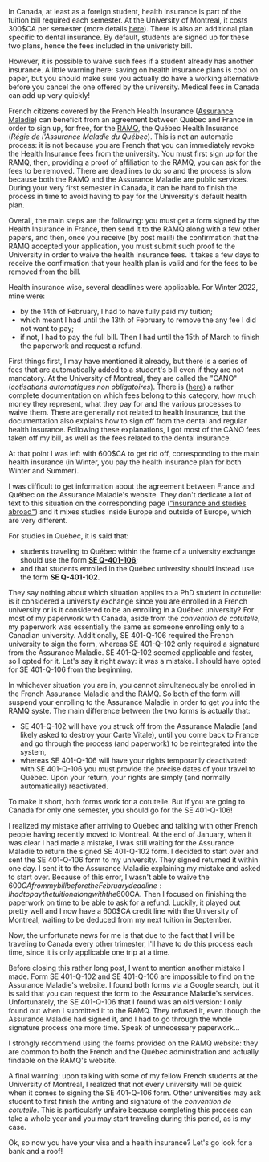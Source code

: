 <!--
.. title: 006 - Health Insurance from France to Canada
.. slug: 006
.. date: 2022-07-28 11:52:15 UTC-04:00
.. tags: health insurance, tuition
.. category: paperworking
.. link: 
.. description: 
.. type: text
-->

In Canada, at least as a foreign student, health insurance is part of the tuition bill required each semester. At the University of Montreal, it costs 300$CA per semester (more details [here](http://www.bei.umontreal.ca/bei/ass_couverture.htm)). There is also an additional plan specific to dental insurance. By default, students are signed up for these two plans, hence the fees included in the univeristy bill. 

However, it is possible to waive such fees if a student already has another insurance. A little warning here: saving on health insurance plans is cool on paper, but you should make sure you actually do have a working alternative before you cancel the one offered by the university. Medical fees in Canada can add up very quickly!

French citizens covered by the French Health Insurance ([Assurance Maladie](https://www.ameli.fr/paris/assure)) can beneficit from an agreement between Québec and France in order to sign up, for free, for the [RAMQ](https://www.ramq.gouv.qc.ca/fr), the Québec Health Insurance (*Régie de l'Assurance Maladie du Québec*). This is not an automatic process: it is not because you are French that you can immediately revoke the Health Insurance fees from the university. You must first sign up for the RAMQ, then, providing a proof of affiliation to the RAMQ, you can ask for the fees to be removed. There are deadlines to do so and the process is slow because both the RAMQ and the Assurance Maladie are public services. During your very first semester in Canada, it can be hard to finish the process in time to avoid having to pay for the University's default health plan.

Overall, the main steps are the following: you must get a form signed by the Health Insurance in France, then send it to the RAMQ along with a few other papers, and then, once you receive (by post mail!) the confirmation that the RAMQ accepted your application, you must submit such proof to the University in order to waive the health insurance fees. It takes a few days to receive the confirmation that your health plan is valid and for the fees to be removed from the bill.  

Health insurance wise, several deadlines were applicable. For Winter 2022, mine were:

- by the 14th of February, I had to have fully paid my tuition;
- which meant I had until the 13th of February to remove the any fee I did not want to pay;
- if not, I had to pay the full bill. Then I had until the 15th of March to finish the paperwork and request a refund.

First things first, I may have mentioned it already, but there is a series of fees that are automatically added to a student's bill even if they are not mandatory. At the University of Montreal, they are called the "CANO" (*cotisations automatiques non obligatoires*). There is ([here](https://ombudsman.umontreal.ca/foire-aux-questions/faq/news/detail/News/comment-me-desister-des-assurances-ou-dautres-frais-non-obligatoires/)) a rather complete documentation on which fees belong to this category, how much money they represent, what they pay for and the various processes to waive them. There are generally not related to health insurance, but the documentation also explains how to sign off from the dental and regular health insurance. Following these explanations, I got most of the CANO fees taken off my bill, as well as the fees related to the dental insurance.  

At that point I was left with 600$CA to get rid off, corresponding to the main health insurance (in Winter, you pay the health insurance plan for both Winter and Summer).  

I was difficult to get information about the agreement between France and Québec on the Assurance Maladie's website. They don't dedicate a lot of text to this situation on the corresponding page (["insurance and studies abroad"](https://www.ameli.fr/paris/assure/droits-demarches/europe-international/protection-sociale-etranger/etudes-etranger)) and it mixes studies inside Europe and outside of Europe, which are very different.  

For studies in Québec, it is said that:

- students traveling to Québec within the frame of a university exchange should use the form [**SE Q-401-106**](https://www.ramq.gouv.qc.ca/fr/media/2516);
- and that students enrolled in the Québec university should instead use the form **SE Q-401-102**.

They say nothing about which situation applies to a PhD student in cotutelle: is it considered a university exchange since you are enrolled in a French university or is it considered to be an enrolling in a Québec university? For most of my paperwork with Canada, aside from the *convention de cotutelle*, my paperwork was essentially the same as someone enrolling only to a Canadian university. Additionally, SE 401-Q-106 required the French university to sign the form, whereas SE 401-Q-102 only required a signature from the Assurance Maladie. SE 401-Q-102 seemed applicable and faster, so I opted for it. Let's say it right away: it was a mistake. I should have opted for SE 401-Q-106 from the beginning.  

In whichever situation you are in, you cannot simultaneously be enrolled in the French Assurance Maladie and the RAMQ. So both of the form will suspend your enrolling to the Assurance Maladie in order to get you into the RAMQ syste. The main difference between the two forms is actually that:

- SE 401-Q-102 will have you struck off from the Assurance Maladie (and likely asked to destroy your Carte Vitale), until you come back to France and go through the process (and paperwork) to be reintegrated into the system,
- whereas SE 401-Q-106 will have your rights temporarily deactivated: with SE 401-Q-106 you must provide the precise dates of your travel to Québec. Upon your return, your rights are simply (and normally automatically) reactivated.  

To make it short, both forms work for a cotutelle. But if you are going to Canada for only one semester, you should go for the SE 401-Q-106!

I realized my mistake after arriving to Québec and talking with other French people having recently moved to Montreal. At the end of January, when it was clear I had made a mistake, I was still waiting for the Assurance Maladie to return the signed SE 401-Q-102 form. I decided to start over and sent the SE 401-Q-106 form to my university. They signed returned it within one day. I sent it to the Assurance Maladie explaining my mistake and asked to start over. Because of this error, I wasn't able to waive the 600$CA from my bill before the February deadline: I had to pay the tuition along with the 600$CA. Then I focused on finishing the paperwork on time to be able to ask for a refund. Luckily, it played out pretty well and I now have a 600$CA credit line with the University of Montreal, waiting to be deduced from my next tuition in September.  

Now, the unfortunate news for me is that due to the fact that I will be traveling to Canada every other trimester, I'll have to do this process each time, since it is only applicable one trip at a time.  

Before closing this rather long post, I want to mention another mistake I made. Form SE 401-Q-102 and SE 401-Q-106 are impossible to find on the Assurance Maladie's website. I found both forms via a Google search, but it is said that you can request the form to the Assurance Maladie's services. Unfortunately, the SE 401-Q-106 that I found was an old version: I only found out when I submitted it to the RAMQ. They refused it, even though the Assurance Maladie had signed it, and I had to go through the whole signature process one more time. Speak of unnecessary paperwork... 

I strongly recommend using the forms provided on the RAMQ website: they are common to both the French and the Québec administration and actually findable on the RAMQ's website.  
 
A final warning: upon talking with some of my fellow French students at the University of Montreal, I realized that not every university will be quick when it comes to signing the SE 401-Q-106 form. Other universities may ask student to first finish the writing and signature of the *convention de cotutelle*. This is particularly unfaire because completing this process can take a whole year and you may start traveling during this period, as is my case.

Ok, so now you have your visa and a health insurance? Let's go look for a bank and a roof!